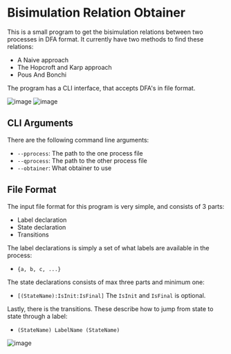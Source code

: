 # Bisimulation Relation Obtainer
This is a small program to get the bisimulation relations between two processes in DFA format.
It currently have two methods to find these relations:
* A Naive approach
* The Hopcroft and Karp approach
* Pous And Bonchi

The program has a CLI interface, that accepts DFA's in file format.

![image](https://user-images.githubusercontent.com/22596587/228923242-47399694-31fe-4531-9467-38ef9acf8b6c.png)
![image](https://user-images.githubusercontent.com/22596587/228923348-dda8d1c8-47fe-427c-b034-297d9a418251.png)

## CLI Arguments
There are the following command line arguments:
* `--pprocess`: The path to the one process file
* `--qprocess`: The path to the other process file
* `--obtainer`: What obtainer to use

## File Format
The input file format for this program is very simple, and consists of 3 parts:
* Label declaration
* State declaration
* Transitions

The label declarations is simply a set of what labels are available in the process:
* `{a, b, c, ...}`

The state declarations consists of max three parts and minimum one:
* `[(StateName):IsInit:IsFinal]`
The `IsInit` and `IsFinal` is optional.

Lastly, there is the transitions. These describe how to jump from state to state through a label:
* `(StateName) LabelName (StateName)`

![image](https://user-images.githubusercontent.com/22596587/231118394-e9988019-cb56-462b-aa55-fc922ba4386e.png)
